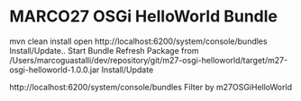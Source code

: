 # MARCO27 OSGi HelloWorld Bundle

mvn clean install 
open
    http://localhost:6200/system/console/bundles
Install/Update..
    Start Bundle
    Refresh Package
    from /Users/marcoguastalli/dev/repository/git/m27-osgi-helloworld/target/m27-osgi-helloworld-1.0.0.jar
    Install/Update

http://localhost:6200/system/console/bundles
    Filter by m27OSGiHelloWorld